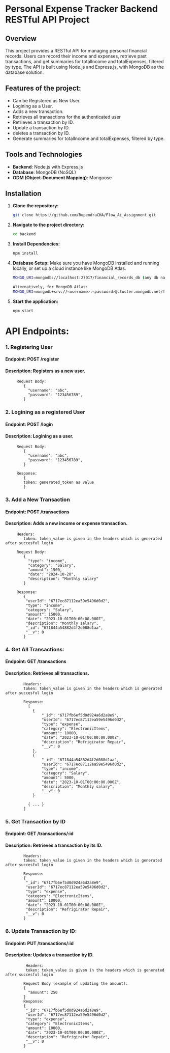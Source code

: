 # Personal Expense Tracker Backend RESTful API Project

## Overview
This project provides a RESTful API for managing personal financial records. Users can record their income and expenses, retrieve past transactions, and get summaries for totalIncome and totalExpenses, filtered by type. The API is built using Node.js and Express.js, with MongoDB as the database solution.


## Features of the project:
- Can be Registered as New User.
- Logining as a User.
- Adds a new transaction.
- Retrieves all transactions for the authenticated user
- Retrieves a transaction by ID.
- Update a transaction by ID.
- deletes a transaction by ID.
- Generate summaries for totalIncome and totalExpenses, filtered by type.

## Tools and Technologies

- **Backend**: Node.js with Express.js
- **Database**: MongoDB (NoSQL)
- **ODM (Object-Document Mapping)**: Mongoose

## Installation
1. **Clone the repository:**
   ```bash
   git clone https://github.com/RupendraCHA/Flow_Ai_Assignment.git
2. **Navigate to the project directory:**
   ```bash
   cd backend
3. **Install Dependencies:**
   ```bash
   npm install
4. **Database Setup:**
Make sure you have MongoDB installed and running locally, or set up a cloud instance like MongoDB Atlas.
   ```bash
   MONGO_URI=mongodb://localhost:27017/financial_records_db (any db name)
   
   Alternatively, for MongoDB Atlas:
   MONGO_URI=mongodb+srv://<username>:<password>@cluster.mongodb.net/financial_records_db?retryWrites=true&w=majority
5. **Start the application:**
   ```bash
   npm start

# **API Endpoints:**
### 1. **Registering User**
   #### Endpoint: POST /register
   #### Description: Registers as a new user.
         Request Body:
            {
              "username": "abc",
              "password": "123456789",
            }
### 2. **Logining as a registered User**
   #### Endpoint: POST /login
   #### Description: Logining as a user.
         Request Body:
            {
              "username": "abc",
              "password": "123456789",
            }
            
         Response:
            {
            token: generated_token as value
            }

### 3. **Add a New Transaction**
   #### Endpoint: POST /transactions
   #### Description: Adds a new income or expense transaction.
         Headers: 
            token: token_value is given in the headers which is generated after succesful login
            
         Request Body:
            {
              "type": "income",
              "category": "Salary",
              "amount": 1500,
              "date": "2024-10-20",
              "description": "Monthly salary"
            }

         Response:
            {
             "userId": "6717ec87112ea59e5496d0d2",
             "type": "income",
             "category": "Salary",
             "amount": 15000,
             "date": "2023-10-01T00:00:00.000Z",
             "description": "Monthly salary",
             "_id": "671844a54882d4f2d088d1aa",
             "__v": 0
            }
### **4. Get All Transactions:**
   #### Endpoint: GET /transactions
   #### Description: Retrieves all transactions.
            Headers: 
            token: token_value is given in the headers which is generated after succesful login
            
            Response:
              [
                {
                    "_id": "6717fb6ef5d0d924a6d2a8e9",
                    "userId": "6717ec87112ea59e5496d0d2",
                    "type": "expense",
                    "category": "ElectronicItems",
                    "amount": 10000,
                    "date": "2023-10-01T00:00:00.000Z",
                    "description": "Refrigirator Repair",
                    "__v": 0
                },
                {
                    "_id": "671844a54882d4f2d088d1aa",
                    "userId": "6717ec87112ea59e5496d0d2",
                    "type": "income",
                    "category": "Salary",
                    "amount": 5000,
                    "date": "2023-10-01T00:00:00.000Z",
                    "description": "Monthly salary",
                    "__v": 0
                }
            
              { ... }
            ]
### 5. Get Transaction by ID
   #### Endpoint: GET /transactions/:id
   #### Description: Retrieves a transaction by its ID.
            Headers: 
            token: token_value is given in the headers which is generated after succesful login
            
            Response:
            {
             "_id": "6717fb6ef5d0d924a6d2a8e9",
             "userId": "6717ec87112ea59e5496d0d2",
             "type": "expense",
             "category": "ElectronicItems",
             "amount": 10000,
             "date": "2023-10-01T00:00:00.000Z",
             "description": "Refrigirator Repair",
             "__v": 0
            }
### **6. Update Transaction by ID:**
   #### Endpoint: PUT /transactions/:id
   #### Description: Updates a transaction by ID.
             Headers: 
             token: token_value is given in the headers which is generated after succesful login
            
            Request Body (example of updating the amount):
            {
              "amount": 250
            }
            Response:
            {
             "_id": "6717fb6ef5d0d924a6d2a8e9",
             "userId": "6717ec87112ea59e5496d0d2",
             "type": "expense",
             "category": "ElectronicItems",
             "amount": 10000,
             "date": "2023-10-01T00:00:00.000Z",
             "description": "Refrigirator Repair",
             "__v": 0
            }





